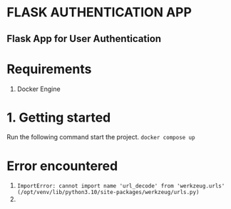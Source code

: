 FLASK AUTHENTICATION APP
========================

Flask App for User Authentication
---------------------------------

# Requirements
1. Docker Engine

# 1. Getting started
Run the following command start the project.
``` docker compose up ```

# Error encountered
1. ```ImportError: cannot import name 'url_decode' from 'werkzeug.urls' (/opt/venv/lib/python3.10/site-packages/werkzeug/urls.py)```
2. 